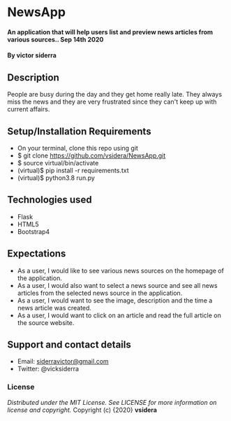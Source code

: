 # NewsApp
#### An application that will help users list and preview news articles from various sources.. Sep 14th 2020
#### By **victor siderra**
## Description
People are busy during the day and they get home really late. They always miss the news and they are very frustrated since they can't keep up with current affairs.
## Setup/Installation Requirements
* On your terminal, clone this repo using git
* $ git clone https://github.com/vsidera/NewsApp.git
* $ source virtual/bin/activate
* (virtual)$ pip install -r requirements.txt
* (virtual)$ python3.8 run.py

## Technologies used
* Flask
* HTML5
* Bootstrap4

## Expectations
* As a user, I would like to see various news sources on the homepage of the application.
* As a user, I would also want to select a news source and see all news articles from the selected news source in the application.
* As a user, I would want to see the image, description and the time a news article was created.
* As a user, I would want to click on an article and read the full article on the source website.

## Support and contact details
* Email: siderravictor@gmail.com
* Twitter: @vicksiderra
### License
*Distributed under the MIT License. See LICENSE for more information on license and copyright.*
Copyright (c) {2020} **vsidera**
  